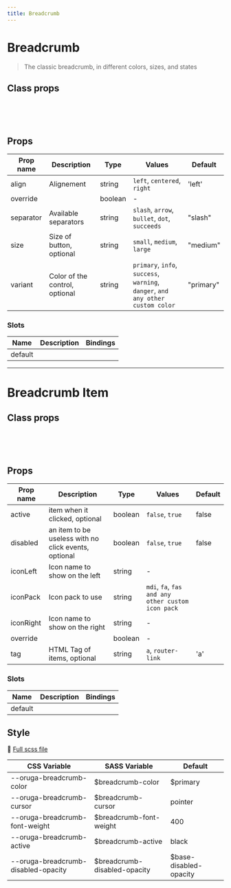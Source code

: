 ```yaml
---
title: Breadcrumb
---
```


# Breadcrumb

> The classic breadcrumb, in different colors, sizes, and states

<example-breadcrumb />

## Class props

<br />

<inspector-breadcrumb-viewer />

<br />
<br />

## Props

| Prop name | Description                    | Type    | Values                                                                          | Default   |
| --------- | ------------------------------ | ------- | ------------------------------------------------------------------------------- | --------- |
| align     | Alignement                     | string  | `left`, `centered`, `right`                                                     | 'left'    |
| override  |                                | boolean | -                                                                               |           |
| separator | Available separators           | string  | `slash`, `arrow`, `bullet`, `dot`, `succeeds`                                   | "slash"   |
| size      | Size of button, optional       | string  | `small`, `medium`, `large`                                                      | "medium"  |
| variant   | Color of the control, optional | string  | `primary`, `info`, `success`, `warning`, `danger`, `and any other custom color` | "primary" |

### Slots

| Name    | Description | Bindings |
| ------- | ----------- | -------- |
| default |             |          |

---

# Breadcrumb Item

<example-breadcrumbitem />

## Class props

<br />

<inspector-breadcrumbitem-viewer />

<br />
<br />

## Props

| Prop name | Description                                          | Type    | Values                                            | Default |
| --------- | ---------------------------------------------------- | ------- | ------------------------------------------------- | ------- |
| active    | item when it clicked, optional                       | boolean | `false`, `true`                                   | false   |
| disabled  | an item to be useless with no click events, optional | boolean | `false`, `true`                                   | false   |
| iconLeft  | Icon name to show on the left                        | string  | -                                                 |         |
| iconPack  | Icon pack to use                                     | string  | `mdi`, `fa`, `fas and any other custom icon pack` |         |
| iconRight | Icon name to show on the right                       | string  | -                                                 |         |
| override  |                                                      | boolean | -                                                 |         |
| tag       | HTML Tag of items, optional                          | string  | `a`, `router-link`                                | 'a'     |

### Slots

| Name    | Description | Bindings |
| ------- | ----------- | -------- |
| default |             |          |

## Style

📄 [Full scss file](https://github.com/oruga-ui/oruga/blob/master/packages/oruga/src/scss/components/__breadcrumb.scss.scss)

| CSS Variable                        | SASS Variable                 | Default                 |
| ----------------------------------- | ----------------------------- | ----------------------- |
| --oruga-breadcrumb-color            | \$breadcrumb-color            | \$primary               |
| --oruga-breadcrumb-cursor           | \$breadcrumb-cursor           | pointer                 |
| --oruga-breadcrumb-font-weight      | \$breadcrumb-font-weight      | 400                     |
| --oruga-breadcrumb-active           | \$breadcrumb-active           | black                   |
| --oruga-breadcrumb-disabled-opacity | \$breadcrumb-disabled-opacity | \$base-disabled-opacity |
